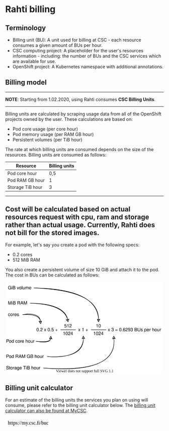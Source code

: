 # Rahti billing

## Terminology

* Billing unit (BU): A unit used for billing at CSC - each resource consumes a given amount of BUs per hour.
* CSC computing project: A placeholder for the user's resources information - including: the number of BUs and the CSC
services which are available for use.
* OpenShift project: A Kubernetes namespace with additional annotations.

## Billing model

------------------------------------------------------------------------------------------------------------------------

**NOTE**: Starting from 1.02.2020, using Rahti consumes **CSC Billing Units**.

------------------------------------------------------------------------------------------------------------------------


Billing units are calculated by scraping usage data from all of the OpenShift projects owned by the user.
These calculations are based on:

* Pod core usage (per core hour)
* Pod memory usage (per RAM GB hour)
* Persistent volumes (per TiB hour)

The rate at which billing units are consumed depends on the size of the
resources. Billing units are consumed as follows:

| Resource         | Billing units |
|------------------|---------------|
| Pod core hour    | 0,5           |
| Pod RAM GB hour  | 1             |
| Storage TiB hour | 3             |

------------------------------------------------------------------------------------------------------------------------
Cost will be calculated based on actual resources request with cpu, ram and storage rather than actual usage.
Currently, Rahti does not bill for the stored images.
------------------------------------------------------------------------------------------------------------------------

For example, let's say you create a pod with the following specs:

* 0.2 cores
* 512 MiB RAM

You also create a persistent volume of size 10 GiB and attach it to the pod. The
cost in BUs can be calculated as follows:

![BU calculation](img/BU-calculation.drawio.svg)

## Billing unit calculator

For an estimate of the billing units the services you plan on using will consume, please refer to the
billing unit calculator below. The [billing unit calculator can also be found at MyCSC](https://my.csc.fi/buc/).

<iframe srcdoc="https://my.csc.fi/buc" style="width: 100%; height: 1300px; border: 0"></iframe>
